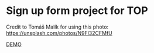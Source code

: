 # Sign up form project for TOP


Credit to Tomáš Malík for using this photo: https://unsplash.com/photos/N9Fl32CFMfU

<a href="https://szoker527.github.io/sign-up-form/">DEMO</a>